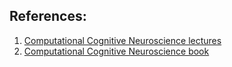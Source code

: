 ## References:

1. [Computational Cognitive Neuroscience lectures](https://www.youtube.com/playlist?list=PLu02O8xRZn7xtNx03Rlq6xMRdYcQgEpar)
2. [Computational Cognitive Neuroscience book](https://github.com/CompCogNeuro/ed4)